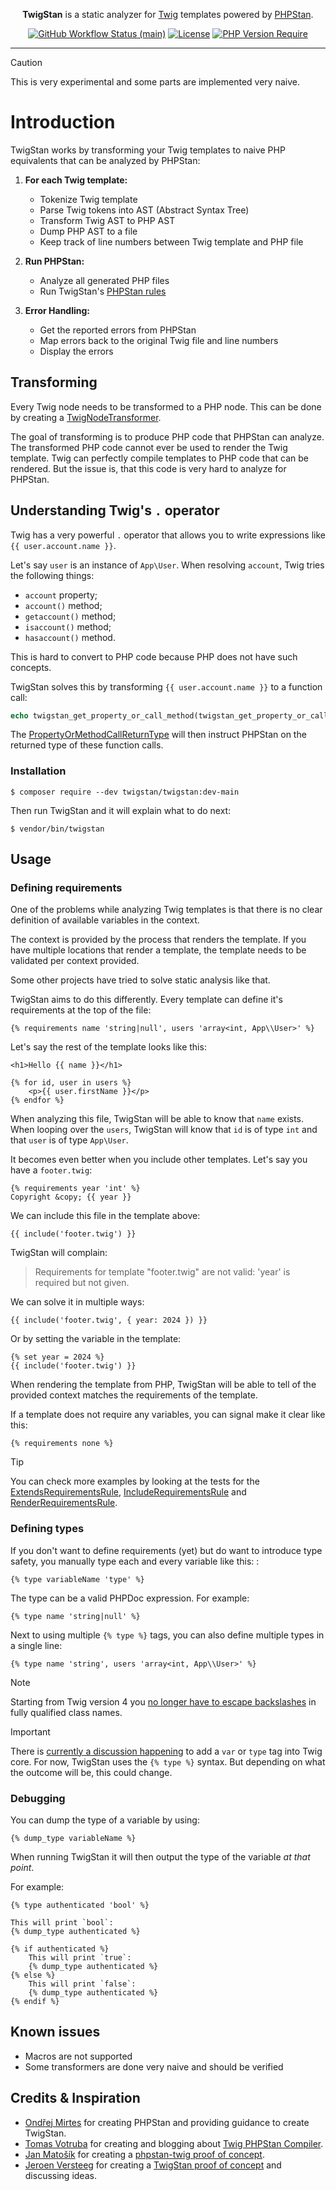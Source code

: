 <p align="center">
    <strong>TwigStan</strong> is a static analyzer for <a href="https://twig.symfony.com">Twig</a> templates powered by <a href="https://phpstan.org">PHPStan</a>.
</p>

<p align="center">
    <a href="https://github.com/ruudk/phpstan-twig/actions"><img alt="GitHub Workflow Status (main)" src="https://github.com/ruudk/phpstan-twig/actions/workflows/ci.yaml/badge.svg?branch=main&label=tests&style=round-square"></a>
    <a href="https://packagist.org/packages/twigstan/twigstan"><img alt="License" src="http://poser.pugx.org/twigstan/twigstan/license"></a>
    <a href="https://packagist.org/packages/twigstan/twigstan"><img alt="PHP Version Require" src="http://poser.pugx.org/twigstan/twigstan/require/php"></a>
</p>

------

> [!CAUTION]
> This is very experimental and some parts are implemented very naive.

# Introduction

TwigStan works by transforming your Twig templates to naive PHP equivalents that can be analyzed by PHPStan:

1. **For each Twig template:**
   - Tokenize Twig template
   - Parse Twig tokens into AST (Abstract Syntax Tree)
   - Transform Twig AST to PHP AST
   - Dump PHP AST to a file
   - Keep track of line numbers between Twig template and PHP file

2. **Run PHPStan:**
   - Analyze all generated PHP files
   - Run TwigStan's [PHPStan rules](src/PHPStan/Rules)

3. **Error Handling:**
   - Get the reported errors from PHPStan
   - Map errors back to the original Twig file and line numbers
   - Display the errors

## Transforming

Every Twig node needs to be transformed to a PHP node. This can be done by creating
a [TwigNodeTransformer](src/Twig/Transforming/NodeTransformer/TwigNodeTransformer.php).

The goal of transforming is to produce PHP code that PHPStan can analyze.
The transformed PHP code cannot ever be used to render the Twig template.
Twig can perfectly compile templates
to PHP code that can be rendered. But the issue is, that this code is very hard to analyze for PHPStan.

## Understanding Twig's `.` operator

Twig has a very powerful `.` operator that allows you to write expressions like `{{ user.account.name }}`.

Let's say `user` is an instance of `App\User`. When resolving `account`, Twig tries the following things:
* `account` property;
* `account()` method;
* `getaccount()` method;
* `isaccount()` method;
* `hasaccount()` method.

This is hard to convert to PHP code because PHP does not have such concepts.

TwigStan solves this by transforming `{{ user.account.name }}` to a function call:
```php
echo twigstan_get_property_or_call_method(twigstan_get_property_or_call_method($user, 'account'), 'name')
```

The [PropertyOrMethodCallReturnType](src/PHPStan/DynamicFunctionReturnType/PropertyOrMethodCallReturnType.php) will then instruct
PHPStan on the returned type of these function calls.

### Installation

```command
$ composer require --dev twigstan/twigstan:dev-main
```

Then run TwigStan and it will explain what to do next:
```command
$ vendor/bin/twigstan
```

## Usage

### Defining requirements

One of the problems while analyzing Twig templates is that there is no clear
definition of available variables in the context.

The context is provided by the process that renders the template. If you have multiple locations that render
a template, the template needs to be validated per context provided.

Some other projects have tried to solve static analysis like that.

TwigStan aims to do this differently. Every template can define it's requirements at the top of the file:
```twig
{% requirements name 'string|null', users 'array<int, App\\User>' %}
```

Let's say the rest of the template looks like this:
```twig
<h1>Hello {{ name }}</h1>

{% for id, user in users %}
    <p>{{ user.firstName }}</p>
{% endfor %}
```

When analyzing this file, TwigStan will be able to know that `name` exists.
When looping over the `users`, TwigStan will know that `id` is of type `int` and that `user` is of type `App\User`.

It becomes even better when you include other templates. Let's say you have a `footer.twig`:
```twig
{% requirements year 'int' %}
Copyright &copy; {{ year }}
```

We can include this file in the template above:
```twig
{{ include('footer.twig') }}
```

TwigStan will complain:
> Requirements for template "footer.twig" are not valid: 'year' is required but not given.

We can solve it in multiple ways:
```twig
{{ include('footer.twig', { year: 2024 }) }}
```

Or by setting the variable in the template:
```twig
{% set year = 2024 %}
{{ include('footer.twig') }}
```

When rendering the template from PHP, TwigStan will be able to tell of the provided context matches the requirements of the template.

If a template does not require any variables, you can signal make it clear like this:
```twig
{% requirements none %}
```

> [!TIP]
> You can check more examples by looking at the tests for the [ExtendsRequirementsRule](tests/Rules/ExtendsRequirements),
[IncludeRequirementsRule](tests/Rules/IncludeRequirements) and [RenderRequirementsRule](tests/Rules/RenderRequirements).

### Defining types

If you don't want to define requirements (yet) but do want to introduce type safety, you manually type each and every
variable like this: :
```twig
{% type variableName 'type' %}
```

The type can be a valid PHPDoc expression. For example:
```twig
{% type name 'string|null' %}
```

Next to using multiple `{% type %}` tags, you can also define multiple types in a single line:
```twig
{% type name 'string', users 'array<int, App\\User>' %}
```
> [!NOTE]
> Starting from Twig version 4 you [no longer have to escape backslashes](https://github.com/twigphp/Twig/pull/4199) in fully qualified class names.

> [!IMPORTANT]
> There is [currently a discussion happening](https://github.com/twigphp/Twig/issues/4165) to add a `var` or `type` tag into Twig core.
> For now, TwigStan uses the `{% type %}` syntax. But depending on what the outcome will be, this could change.

### Debugging

You can dump the type of a variable by using:
```twig
{% dump_type variableName %}
```

When running TwigStan it will then output the type of the variable _at that point_.

For example:
```twig
{% type authenticated 'bool' %}

This will print `bool`:
{% dump_type authenticated %}

{% if authenticated %}
    This will print `true`:
    {% dump_type authenticated %}
{% else %}
    This will print `false`:
    {% dump_type authenticated %}
{% endif %}
```

## Known issues

* Macros are not supported
* Some transformers are done very naive and should be verified

## Credits & Inspiration

* [Ondřej Mirtes](https://github.com/ondrejmirtes) for creating PHPStan and providing guidance to create TwigStan.
* [Tomas Votruba](https://github.com/tomasvotruba) for creating and blogging about [Twig PHPStan Compiler](https://github.com/deprecated-packages/twig-phpstan-compiler).
* [Jan Matošík](https://github.com/HonzaMatosik) for creating a [phpstan-twig proof of concept](https://github.com/driveto/phpstan-twig).
* [Jeroen Versteeg](https://github.com/drjayvee) for creating a [TwigStan proof of concept](https://github.com/alisqi/TwigStan) and discussing ideas.
